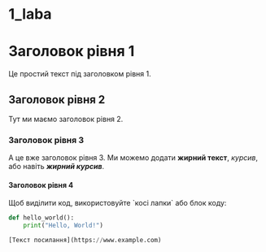 # 1_laba
# Заголовок рівня 1

Це простий текст під заголовком рівня 1.

## Заголовок рівня 2

Тут ми маємо заголовок рівня 2. 

### Заголовок рівня 3

А це вже заголовок рівня 3. Ми можемо додати **жирний текст**, *курсив*, або навіть ***жирний курсив***.

#### Заголовок рівня 4

Щоб виділити код, використовуйте \`косі лапки\` або блок коду:

```python
def hello_world():
    print("Hello, World!")

[Текст посилання](https://www.example.com)
